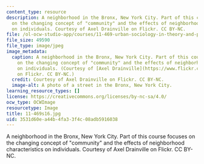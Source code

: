 ```yaml
---
content_type: resource
description: A neighborhood in the Bronx, New York City. Part of this course focuses
  on the changing concept of "community" and the effects of neighborhood characteristics
  on individuals. Courtesy of Axel Drainville on Flickr. CC BY-NC.
file: /ol-ocw-studio-app/courses/11-469-urban-sociology-in-theory-and-practice-spring-2016/3531d60ea44b4fa33f4c08adb5916038_11-469s16.jpg
file_size: 49590
file_type: image/jpeg
image_metadata:
  caption: A neighborhood in the Bronx, New York City. Part of this course focuses
    on the changing concept of "community" and the effects of neighborhood characteristics
    on individuals. (Courtesy of [Axel Drainville](https://www.flickr.com/photos/axelrd/4838634747/in/album-72157624604961146/)
    on Flickr. CC BY-NC.)
  credit: Courtesy of Axel Drainville on Flickr. CC BY-NC.
  image-alt: A photo of a street in the Bronx, New York City.
learning_resource_types: []
license: https://creativecommons.org/licenses/by-nc-sa/4.0/
ocw_type: OCWImage
resourcetype: Image
title: 11-469s16.jpg
uid: 3531d60e-a44b-4fa3-3f4c-08adb5916038
---
```

A neighborhood in the Bronx, New York City. Part of this course focuses on the changing concept of "community" and the effects of neighborhood characteristics on individuals. Courtesy of Axel Drainville on Flickr. CC BY-NC.